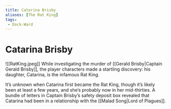```yaml
---
title: Catarina Brisby
aliases: [The Rat King]
tags:
 - Dock-Ward
---
```

# Catarina Brisby
![[RatKing.jpeg]]
While investigating the murder of [[Gerald Brisby|Captain Gerald Brisby]], the player characters made a startling discovery: his daughter, Catarina, is the infamous Rat King.

It’s unknown when Catarina first became the Rat King, though it’s likely been at least a few years, and she’s probably now in her mid-thirties. A bundle of letters in Captain Brisby’s safety deposit box revealed that Catarina had been in a relationship with the [[Malad Song|Lord of Plagues]].